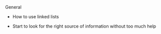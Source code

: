 General

* How to use linked lists

* Start to look for the right source of information without too much help
